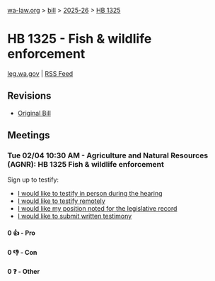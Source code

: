 [wa-law.org](/) > [bill](/bill/) > [2025-26](/bill/2025-26/) > [HB 1325](/bill/2025-26/hb/1325/)

# HB 1325 - Fish & wildlife enforcement
[leg.wa.gov](https://app.leg.wa.gov/billsummary?BillNumber=1325&Year=2025&Initiative=false) | [RSS Feed](./rss.xml)

## Revisions
* [Original Bill](1/)

## Meetings
### Tue 02/04 10:30 AM - Agriculture and Natural Resources (AGNR): HB 1325 Fish & wildlife enforcement
Sign up to testify:
* [I would like to testify in person during the hearing](https://app.leg.wa.gov/csi/Testifier/Add?chamber=House&mId=32647&aId=162486&caId=25343&tId=1)
* [I would like to testify remotely](https://app.leg.wa.gov/csi/Testifier/Add?chamber=House&mId=32647&aId=162486&caId=25343&tId=2)
* [I would like my position noted for the legislative record](https://app.leg.wa.gov/csi/Testifier/Add?chamber=House&mId=32647&aId=162486&caId=25343&tId=3)
* [I would like to submit written testimony](https://app.leg.wa.gov/csi/Testifier/Add?chamber=House&mId=32647&aId=162486&caId=25343&tId=4)

#### 0 👍 - Pro

#### 0 👎 - Con

#### 0 ❓ - Other
